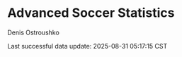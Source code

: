 # Advanced Soccer Statistics
Denis Ostroushko

<!-- gfm -->

Last successful data update: 2025-08-31 05:17:15 CST
